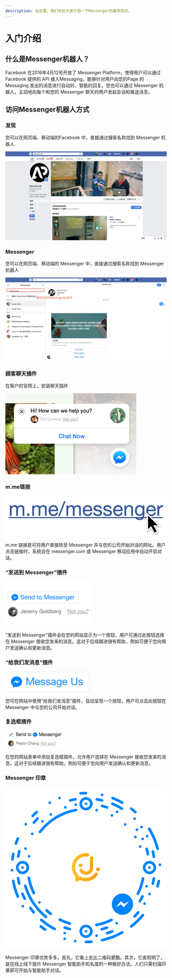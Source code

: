 ```yaml
---
description: 在这里，我们先给大家介绍一下Messenger的基本知识。
---
```


# 入门介绍

## 什么是Messenger机器人？

Facebook 在2016年4月12号开放了 Messenger Platform，使得用户可以通过 Facebook 提供的 API 接入Messaging，能够针对用户向您的Page 的 Messaging 发出的消息进行自动的、智能的回复。您也可以通过 Messenger 机器人，主动地向每个和您的 Messenger 聊天的用户发起会话和推送消息。

## 访问Messenger机器人方式

### 发现

您可以在网页端、移动端的Facebook 中，直接通过搜索名称找到 Messenger 机器人

![Facebook Page&#x9875;&#x9762;](.gitbook/assets/image%20%2890%29.png)

### Messenger

您可以在网页端、移动端的 Messenger 中，直接通过搜索名称找到 Messenger 机器人

![&#x7F51;&#x9875;&#x7AEF; Messenger &#x9875;&#x9762;](.gitbook/assets/image%20%2829%29.png)

### 顾客聊天插件

在客户的官网上，安装聊天插件

![&#x804A;&#x5929;&#x63D2;&#x4EF6;](.gitbook/assets/image%20%28127%29.png)

### m.me链接

![m.me&#x94FE;&#x63A5;](.gitbook/assets/image%20%2844%29.png)

m.me 链接是可将用户直接转至 Messenger 并与您的公司开始对话的网址。用户点击链接时，系统会在 messenger.com 或 Messenger 移动应用中自动开启对话。

### “发送到 Messenger”插件

![&#x63D2;&#x4EF6;](.gitbook/assets/image%20%2814%29.png)

“发送到 Messenger”插件会在您的网站显示为一个按钮，用户可通过此按钮选择在 Messenger 接收您发来的消息。这对于后续跟进很有帮助，例如可便于您向用户发送确认和更新消息。

### “给我们发消息”插件

![&#x63D2;&#x4EF6;](.gitbook/assets/image%20%2889%29.png)

您可在网站中使用“给我们发消息”插件，自动呈现一个按钮，用户可点击此按钮在 Messenger 中与您的公司开始对话。

### 复选框插件

![&#x63D2;&#x4EF6;](.gitbook/assets/image%20%2828%29.png)

在您的网站表单中添加复选框插件，允许用户选择在 Messenger 接收您发来的消息。这对于后续跟进很有帮助，例如可便于您向用户发送确认和更新消息。

### Messenger 印章

![&#x5370;&#x7AE0;](.gitbook/assets/yin-zhang.png)

Messenger 印章优势多多。首先，它看上去比二维码更酷。其次，它直观明了，是在线上线下提升 Messenger 智能助手知名度的一种极好办法。人们只需扫描印章即可开始与智能助手对话。

